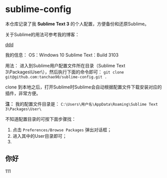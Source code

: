 # sublime-config

本仓库记录了我 **Sublime Text 3** 的个人配置，方便备份和还原Sublime。

关于Sublime的用法可参考我的博客：[]()

[ddd](#你好)

我的信息：
OS：Windows 10
Sublime Text：Build 3103

用法：
进入到Sublime用户配置文件所在目录（Sublime Text 3\Packages\User\），然后执行下面的命令即可：
`git clone git@github.com:tanchao90/sublime-config.git .`

clone 到本地之后，打开Sublime时Sublime会自动根据配置文件下载安装对应的插件，非常方便。

**注：**
我的配置文件目录是： `C:\Users\用户名\AppData\Roaming\Sublime Text 3\Packages\User\`

不知道配置目录的可按下面步骤找：
1. 点击 `Preferences/Browse Packages` 弹出对话框；
2. 进入其中的User目录即可；
3. 
## 你好
111
